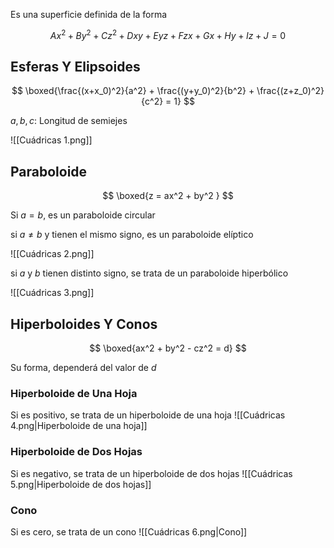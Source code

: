 Es una superficie definida de la forma

$$
Ax^2 + By^2 + Cz^2 + Dxy + Eyz + Fzx + Gx + Hy + Iz + J = 0
$$

## Esferas Y Elipsoides

$$
\boxed{\frac{(x+x_0)^2}{a^2} + \frac{(y+y_0)^2}{b^2} + \frac{(z+z_0)^2}{c^2} = 1}
$$

$a, b, c$: Longitud de semiejes

![[Cuádricas 1.png]]

## Paraboloide

$$
\boxed{z = ax^2 + by^2 }
$$

Si $a = b$, es un paraboloide circular

si $a ≠ b$ y tienen el mismo signo, es un paraboloide elíptico

![[Cuádricas 2.png]]

si $a$ y $b$ tienen distinto signo, se trata de un paraboloide hiperbólico

![[Cuádricas 3.png]]

## Hiperboloides Y Conos

$$
\boxed{ax^2 + by^2 - cz^2 = d}
$$

Su forma, dependerá del valor de $d$

### Hiperboloide de Una Hoja

Si es positivo, se trata de un hiperboloide de una hoja ![[Cuádricas 4.png|Hiperboloide de una hoja]]

### Hiperboloide de Dos Hojas

Si es negativo, se trata de un hiperboloide de dos hojas ![[Cuádricas 5.png|Hiperboloide de dos hojas]]

### Cono

Si es cero, se trata de un cono ![[Cuádricas 6.png|Cono]]

